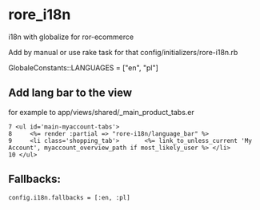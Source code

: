 rore_i18n
=========

i18n with globalize for ror-ecommerce 


Add by manual or use rake task for that
config/initializers/rore-i18n.rb

GlobaleConstants::LANGUAGES = ["en", "pl"]


## Add lang bar to the view

for example to app/views/shared/_main_product_tabs.er

    7 <ul id='main-myaccount-tabs'>
    8     <%= render :partial => "rore-i18n/language_bar" %>
    9     <li class='shopping_tab'>       <%= link_to_unless_current 'My Account', myaccount_overview_path if most_likely_user %> </li>
    10 </ul>

## Fallbacks:
    
    config.i18n.fallbacks = [:en, :pl]
